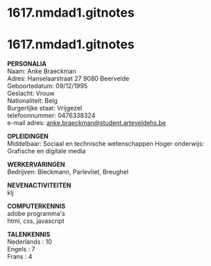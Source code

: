 # 1617.nmdad1.gitnotes
# 1617.nmdad1.gitnotes

<b>PERSONALIA</b> <br>
Naam: Anke Braeckman <br>
Adres: Hanselaarstraat 27 9080 Beervelde <br>
Geboortedatum: 09/12/1995<br>
Geslacht: Vrouw<br>
Nationaliteit: Belg<br>
Burgerlijke staat: Vrijgezel<br>
telefoonnummer: 0476338324<br>
e-mail adres: anke.braeckman@student.arteveldehs.be<br>

<b>OPLEIDINGEN</b><br>
Middelbaar: Sociaal en technische wetenschappen
Hoger onderwijs: Grafische en digitale media<br>

<b>WERKERVARINGEN</b><br>
Bedrijven: Bleckmann, Parlevliet, Breughel<br>

<b>NEVENACTIVITEITEN</b><br>
klj<br>

<b>COMPUTERKENNIS</b><br>
adobe programma's<br>
html, css, javascript<br>

<b>TALENKENNIS</b><br>
Nederlands : 10<br>
Engels : 7<br>
Frans : 4<br>